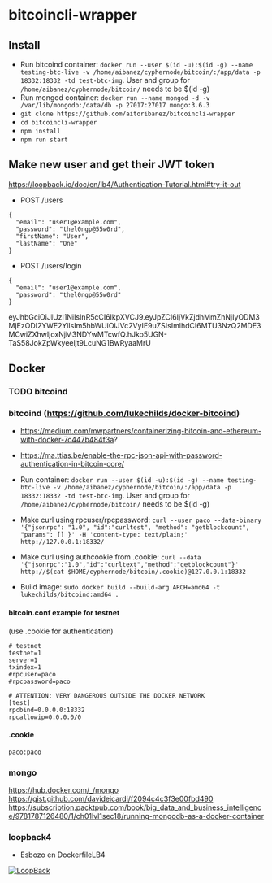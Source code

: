 # bitcoincli-wrapper

## Install
- Run bitcoind container: ```docker run --user $(id -u):$(id -g) --name testing-btc-live -v /home/aibanez/cyphernode/bitcoin/:/app/data -p 18332:18332 -td test-btc-img```. User and group for ```/home/aibanez/cyphernode/bitcoin/``` needs to be $(id -g)
- Run mongod container: ```docker run --name mongod -d -v /var/lib/mongodb:/data/db -p 27017:27017 mongo:3.6.3```
- ```git clone https://github.com/aitoribanez/bitcoincli-wrapper```
- ```cd bitcoincli-wrapper```
- ```npm install```
- ```npm run start```

## Make new user and get their JWT token
https://loopback.io/doc/en/lb4/Authentication-Tutorial.html#try-it-out

- POST /users
```
{
  "email": "user1@example.com",
  "password": "thel0ngp@55w0rd",
  "firstName": "User",
  "lastName": "One"
}
```
- POST /users/login
```
{
  "email": "user1@example.com",
  "password": "thel0ngp@55w0rd"
}
```

eyJhbGciOiJIUzI1NiIsInR5cCI6IkpXVCJ9.eyJpZCI6IjVkZjdhMmZhNjIyODM3MjEzODI2YWE2YiIsIm5hbWUiOiJVc2VyIE9uZSIsImlhdCI6MTU3NzQ2MDE3MCwiZXhwIjoxNjM3NDYwMTcwfQ.hJko5UGN-TaS58JokZpWkyeeljt9LcuNG1BwRyaaMrU


## Docker
### TODO bitcoind

### bitcoind  (https://github.com/lukechilds/docker-bitcoind)
- https://medium.com/mwpartners/containerizing-bitcoin-and-ethereum-with-docker-7c447b484f3a?
- https://ma.ttias.be/enable-the-rpc-json-api-with-password-authentication-in-bitcoin-core/


- Run container: ```docker run --user $(id -u):$(id -g) --name testing-btc-live -v /home/aibanez/cyphernode/bitcoin/:/app/data -p 18332:18332 -td test-btc-img```. User and group for ```/home/aibanez/cyphernode/bitcoin/``` needs to be $(id -g)
- Make curl using rpcuser/rpcpassword: ```curl --user paco --data-binary '{"jsonrpc": "1.0", "id":"curltest", "method": "getblockcount", "params": [] }' -H 'content-type: text/plain;' http://127.0.0.1:18332/```
- Make curl using authcookie from .cookie: ```curl --data '{"jsonrpc":"1.0","id":"curltext","method":"getblockcount"}'  http://$(cat $HOME/cyphernode/bitcoin/.cookie)@127.0.0.1:18332```

- Build image: ```sudo docker build --build-arg ARCH=amd64 -t lukechilds/bitcoind:amd64 .```

#### bitcoin.conf example for testnet
(use .cookie for authentication)
```
# testnet
testnet=1
server=1
txindex=1
#rpcuser=paco
#rpcpassword=paco

# ATTENTION: VERY DANGEROUS OUTSIDE THE DOCKER NETWORK
[test]
rpcbind=0.0.0.0:18332
rpcallowip=0.0.0.0/0
```

#### .cookie
```
paco:paco
```

### mongo
https://hub.docker.com/_/mongo
https://gist.github.com/davideicardi/f2094c4c3f3e00fbd490
https://subscription.packtpub.com/book/big_data_and_business_intelligence/9781787126480/1/ch01lvl1sec18/running-mongodb-as-a-docker-container

### loopback4
- Esbozo en DockerfileLB4

[![LoopBack](https://github.com/strongloop/loopback-next/raw/master/docs/site/imgs/branding/Powered-by-LoopBack-Badge-(blue)-@2x.png)](http://loopback.io/)
